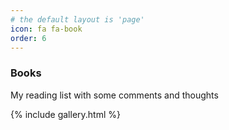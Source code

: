```yaml
---
# the default layout is 'page'
icon: fa fa-book
order: 6
---
```



<H3>Books</H3>
My reading list with some comments and thoughts<br>

{% include gallery.html %}